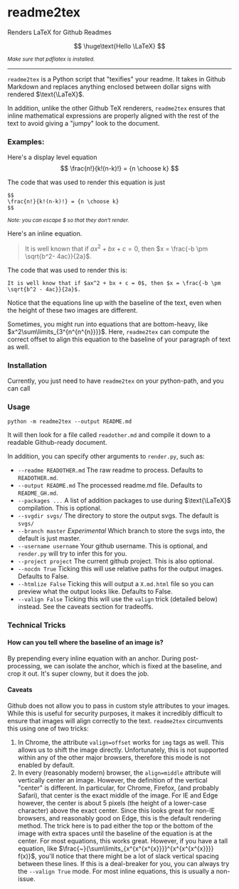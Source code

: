 # readme2tex
Renders LaTeX for Github Readmes

$$
\huge\text{Hello \LaTeX}
$$

<sub>*Make sure that pdflatex is installed.*</sub>

----------------------------------------

`readme2tex` is a Python script that "texifies" your readme. It takes in Github Markdown and
replaces anything enclosed between dollar signs with rendered $\text{\LaTeX}$.

In addition, unlike the other Github TeX renderers, `readme2tex` ensures that inline mathematical expressions
are properly aligned with the rest of the text to avoid giving a "jumpy" look to the document.

### Examples:

Here's a display level equation
$$
\frac{n!}{k!(n-k)!} = {n \choose k}
$$

The code that was used to render this equation is just

    $$
    \frac{n!}{k!(n-k)!} = {n \choose k}
    $$

<sub>*Note: you can escape \$ so that they don't render.*</sub>

Here's an inline equation. 

> It is well known that if $ax^2 + bx + c =0$, then $x = \frac{-b \pm \sqrt{b^2- 4ac}}{2a}$.

The code that was used to render this is:

    It is well know that if $ax^2 + bx + c = 0$, then $x = \frac{-b \pm \sqrt{b^2 - 4ac}}{2a}$.

Notice that the equations line up with the baseline of the text, even when the height of these two images are different.

Sometimes, you might run into equations that are bottom-heavy, like $x^2\sum\limits_{3^{n^{n^{n}}}}$. Here, `readme2tex`
can compute the correct offset to align this equation to the baseline of your paragraph of text as well.

### Installation

Currently, you just need to have `readme2tex` on your python-path, and you can call

### Usage

    python -m readme2tex --output README.md

It will then look for a file called `readother.md` and compile it down to a readable Github-ready
document.

In addition, you can specify other arguments to `render.py`, such as:

* `--readme READOTHER.md` The raw readme to process. Defaults to `READOTHER.md`.
* `--output README.md` The processed readme.md file. Defaults to `README_GH.md`.
* `--packages ...` A list of addition packages to use during $\text{\LaTeX}$ compilation. This is optional.
* `--svgdir svgs/` The directory to store the output svgs. The default is `svgs/`
* `--branch master` *Experimental* Which branch to store the svgs into, the default is just master.
* `--username username` Your github username. This is optional, and `render.py` will try to infer this for you.
* `--project project` The current github project. This is also optional.
* `--nocdn True` Ticking this will use relative paths for the output images. Defaults to False.
* `--htmlize False` Ticking this will output a `X.md.html` file so you can preview what the output looks like. Defaults to False.
* `--valign False` Ticking this will use the `valign` trick (detailed below) instead. See the caveats section for tradeoffs.

### Technical Tricks

#### How can you tell where the baseline of an image is?

By prepending every inline equation with an anchor. During post-processing, we can isolate the anchor, which
is fixed at the baseline, and crop it out. It's super clowny, but it does the job.

#### Caveats

Github does not allow you to pass in custom style attributes to your images. While this is useful for security purposes,
it makes it incredibly difficult to ensure that images will align correctly to the text. `readme2tex` circumvents this
using one of two tricks:

1. In Chrome, the attribute `valign=offset` works for `img` tags as well. This allows us to shift the image directly.
Unfortunately, this is not supported within any of the other major browsers, therefore this mode is not enabled by
default.
2. In every (reasonably modern) browser, the `align=middle` attribute will vertically center an image. However, the
definition of the vertical "center" is different. In particular, for Chrome, Firefox, (and probably Safari), that center
is the exact middle of the image. For IE and Edge however, the center is about 5 pixels (the height of a lower-case character)
above the exact center. Since this looks great for non-IE browsers, and reasonably good on Edge, this is the default
rendering method. The trick here is to pad either the top or the bottom of the image with extra spaces until the
baseline of the equation is at the center. For most equations, this works great. However, if you have a tall equation,
like $\frac{~}{\sum\limits_{x^{x^{x^{x}}}}^{x^{x^{x^{x}}}} f(x)}$, you'll notice that there might be a lot
of slack vertical spacing between these lines. If this is a deal-breaker for you, you can always try the `--valign True`
mode. For most inline equations, this is usually a non-issue.
